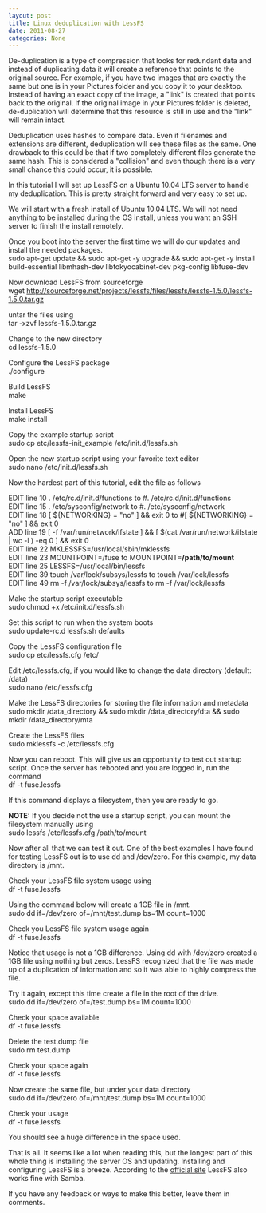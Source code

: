 ```yaml
---
layout: post
title: Linux deduplication with LessFS
date: 2011-08-27
categories: None
---
```


De-duplication is a type of compression that looks for redundant data and instead of duplicating data it will create a reference that points to the original source. For example, if you have two images that are exactly the same but one is in your Pictures folder and you copy it to your desktop. Instead of having an exact copy of the image, a "link" is created that points back to the original. If the original image in your Pictures folder is deleted, de-duplication will determine that this resource is still in use and the "link" will remain intact.  

Deduplication uses hashes to compare data. Even if filenames and extensions are different, deduplication will see these files as the same. One drawback to this could be that if two completely different files generate the same hash. This is considered a "collision" and even though there is a very small chance this could occur, it is possible.  

In this tutorial I will set up LessFS on a Ubuntu 10.04 LTS server to handle my deduplication. This is pretty straight forward and very easy to set up.  

We will start with a fresh install of Ubuntu 10.04 LTS. We will not need anything to be installed during the OS install, unless you want an SSH server to finish the install remotely.  

Once you boot into the server the first time we will do our updates and install the needed packages.  
sudo apt-get update && sudo apt-get -y upgrade && sudo apt-get -y install build-essential libmhash-dev libtokyocabinet-dev pkg-config libfuse-dev  


Now download LessFS from sourceforge  
wget <a href="http://sourceforge.net/projects/lessfs/files/lessfs/lessfs-1.5.0/lessfs-1.5.0.tar.gz" target="_blank">http://sourceforge.net/projects/lessfs/files/lessfs/lessfs-1.5.0/lessfs-1.5.0.tar.gz</a>  


untar the files using  
tar -xzvf lessfs-1.5.0.tar.gz  


Change to the new directory  
cd lessfs-1.5.0  


Configure the LessFS package  
./configure  


Build LessFS  
make  


Install LessFS  
make install  


Copy the example startup script  
sudo cp etc/lessfs-init_example /etc/init.d/lessfs.sh  


Open the new startup script using your favorite text editor  
sudo nano /etc/init.d/lessfs.sh  


Now the hardest part of this tutorial, edit the file as follows  

EDIT line 10 . /etc/rc.d/init.d/functions to #. /etc/rc.d/init.d/functions  
EDIT line 15 . /etc/sysconfig/network to #. /etc/sysconfig/network  
EDIT line 18 [ ${NETWORKING} = "no" ] && exit 0 to #[ ${NETWORKING} = "no" ] && exit 0  
ADD line 19 [ -f /var/run/network/ifstate ] && [ $(cat /var/run/network/ifstate | wc -l ) -eq 0 ] && exit 0  
EDIT line 22 MKLESSFS=/usr/local/sbin/mklessfs  
EDIT line 23 MOUNTPOINT=/fuse to MOUNTPOINT=**/<span>path</span>/<span>to</span>/<span>mount</span>**  
EDIT line 25 LESSFS=/usr/local/bin/lessfs  
EDIT line 39 touch /var/lock/subsys/lessfs to touch /var/lock/lessfs  
EDIT line 49 rm -f /var/lock/subsys/lessfs to rm -f /var/lock/lessfs  

Make the startup script executable  
sudo chmod +x /etc/init.d/lessfs.sh  


Set this script to run when the system boots  
sudo update-rc.d lessfs.sh defaults  


Copy the LessFS configuration file  
sudo cp etc/lessfs.cfg /etc/  


Edit /etc/lessfs.cfg, if you would like to change the data directory (default: /data)  
sudo nano /etc/lessfs.cfg  


Make the LessFS directories for storing the file information and metadata  
sudo mkdir /data_directory && sudo mkdir /data_directory/dta && sudo mkdir /data_directory/mta  


Create the LessFS files  
sudo mklessfs -c /etc/lessfs.cfg  


Now you can reboot. This will give us an opportunity to test out startup script. Once the server has rebooted and you are logged in, run the command  
df -t fuse.lessfs  


If this command displays a filesystem, then you are ready to go.  

**NOTE:** If you decide not the use a startup script, you can mount the filesystem manually using  
sudo lessfs /etc/lessfs.cfg /path/to/mount  


Now after all that we can test it out. One of the best examples I have found for testing LessFS out is to use dd and /dev/zero. For this example, my data directory is /mnt.  

Check your LessFS file system usage using  
df -t fuse.lessfs  


Using the command below will create a 1GB file in /mnt.  
sudo dd if=/dev/zero of=/mnt/test.dump bs=1M count=1000  


Check you LessFS file system usage again  
df -t fuse.lessfs  


Notice that usage is not a 1GB difference. Using dd with /dev/zero created a 1GB file using nothing but zeros. LessFS recognized that the file was made up of a duplication of information and so it was able to highly compress the file.  

Try it again, except this time create a file in the root of the drive.  
sudo dd if=/dev/zero of=/test.dump bs=1M count=1000  


Check your space available  
df -t fuse.lessfs  


Delete the test.dump file  
sudo rm test.dump  


Check your space again  
df -t fuse.lessfs  


Now create the same file, but under your data directory  
sudo dd if=/dev/zero of=/mnt/test.dump bs=1M count=1000  


Check your usage  
df -t fuse.lessfs  


You should see a huge difference in the space used.  

That is all. It seems like a lot when reading this, but the longest part of this whole thing is installing the server OS and updating. Installing and configuring LessFS is a breeze. According to the <a href="http://lessfs.com" target="blank">official site</a> LessFS also works fine with Samba.  

If you have any feedback or ways to make this better, leave them in comments.
